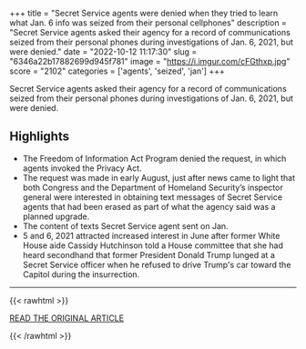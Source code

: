 +++
title = "Secret Service agents were denied when they tried to learn what Jan. 6 info was seized from their personal cellphones"
description = "Secret Service agents asked their agency for a record of communications seized from their personal phones during investigations of Jan. 6, 2021, but were denied."
date = "2022-10-12 11:17:30"
slug = "6346a22b17882699d945f781"
image = "https://i.imgur.com/cFGthxp.jpg"
score = "2102"
categories = ['agents', 'seized', 'jan']
+++

Secret Service agents asked their agency for a record of communications seized from their personal phones during investigations of Jan. 6, 2021, but were denied.

## Highlights

- The Freedom of Information Act Program denied the request, in which agents invoked the Privacy Act.
- The request was made in early August, just after news came to light that both Congress and the Department of Homeland Security’s inspector general were interested in obtaining text messages of Secret Service agents that had been erased as part of what the agency said was a planned upgrade.
- The content of texts Secret Service agent sent on Jan.
- 5 and 6, 2021 attracted increased interest in June after former White House aide Cassidy Hutchinson told a House committee that she had heard secondhand that former President Donald Trump lunged at a Secret Service officer when he refused to drive Trump's car toward the Capitol during the insurrection.

---

{{< rawhtml >}}
  <p class="article-category">
    <a target="_blank" href="https://www.nbcnews.com/politics/justice-department/secret-service-agents-denied-right-know-jan-6-info-was-seized-phones-rcna51550">READ THE ORIGINAL ARTICLE</a>
  </p>
{{< /rawhtml >}}
